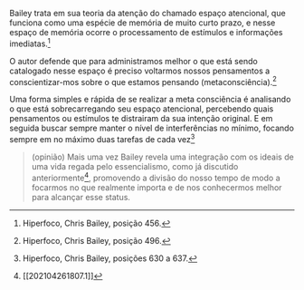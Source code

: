 Bailey trata em sua teoria da atenção do chamado espaço atencional, que funciona como uma espécie de memória de muito curto prazo, e nesse espaço de memória ocorre o processamento de estímulos e informações imediatas.[^1]

O autor defende que para administramos melhor o que está sendo catalogado nesse espaço é preciso voltarmos nossos pensamentos a conscientizar-mos sobre o que estamos pensando (metaconsciência).[^2]

Uma forma simples e rápida de se realizar a meta consciência é analisando o que está sobrecarregando seu espaço atencional, percebendo quais pensamentos ou estímulos te distrairam da sua intenção original. E em seguida buscar sempre manter o nível de interferências no mínimo, focando sempre em no máximo duas tarefas de cada vez[^3]
> (opinião) Mais uma vez Bailey revela uma integração com os ideais de uma vida regada pelo essencialismo, como já discutido anteriormente[^4], promovendo a divisão do nosso tempo de modo a focarmos no que realmente importa e de nos conhecermos melhor para alcançar esse status.

[^1]: Hiperfoco, Chris Bailey, posição 456.
[^2]: Hiperfoco, Chris Bailey, posição 496.
[^3]: Hiperfoco, Chris Bailey, posições 630 a 637.
[^4]: [[202104261807.1]]